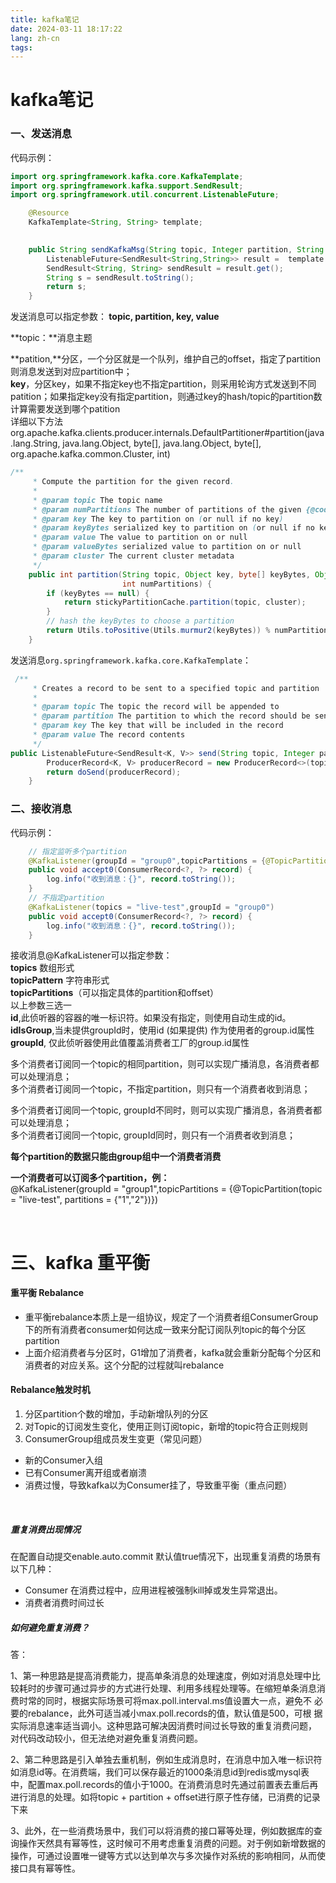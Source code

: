 ```yaml
---
title: kafka笔记
date: 2024-03-11 18:17:22
lang: zh-cn
tags: 
---
```


# kafka笔记

### 一、发送消息

代码示例：

```java
import org.springframework.kafka.core.KafkaTemplate;
import org.springframework.kafka.support.SendResult;
import org.springframework.util.concurrent.ListenableFuture;  

    @Resource
    KafkaTemplate<String, String> template;

  
    public String sendKafkaMsg(String topic, Integer partition, String key, String value) throws ExecutionException, InterruptedException {
        ListenableFuture<SendResult<String,String>> result =  template.send(topic, partition, System.currentTimeMillis(), key, value);
        SendResult<String, String> sendResult = result.get();
        String s = sendResult.toString();
        return s;
    }
```

发送消息可以指定参数：**​ topic,  partition,  key,  value**

**topic：**消息主题

**patition,**分区，一个分区就是一个队列，维护自己的offset，指定了partition则消息发送到对应partition中；  
**key**，分区key，如果不指定key也不指定partition，则采用轮询方式发送到不同patition；如果指定key没有指定partition，则通过key的hash/topic的partition数计算需要发送到哪个patition  
详细以下方法org.apache.kafka.clients.producer.internals.DefaultPartitioner#partition(java.lang.String, java.lang.Object, byte[], java.lang.Object, byte[], org.apache.kafka.common.Cluster, int)

```java
/**
     * Compute the partition for the given record.
     *
     * @param topic The topic name
     * @param numPartitions The number of partitions of the given {@code topic}
     * @param key The key to partition on (or null if no key)
     * @param keyBytes serialized key to partition on (or null if no key)
     * @param value The value to partition on or null
     * @param valueBytes serialized value to partition on or null
     * @param cluster The current cluster metadata
     */
    public int partition(String topic, Object key, byte[] keyBytes, Object value, byte[] valueBytes, Cluster cluster,
                         int numPartitions) {
        if (keyBytes == null) {
            return stickyPartitionCache.partition(topic, cluster);
        }
        // hash the keyBytes to choose a partition
        return Utils.toPositive(Utils.murmur2(keyBytes)) % numPartitions;
    }
```

发送消息`org.springframework.kafka.core.KafkaTemplate`​：

```java
 /**
     * Creates a record to be sent to a specified topic and partition
     *
     * @param topic The topic the record will be appended to
     * @param partition The partition to which the record should be sent
     * @param key The key that will be included in the record
     * @param value The record contents
     */
public ListenableFuture<SendResult<K, V>> send(String topic, Integer partition, K key, @Nullable V data) {
		ProducerRecord<K, V> producerRecord = new ProducerRecord<>(topic, partition, key, data);
		return doSend(producerRecord);
	}
```

### 二、接收消息

代码示例：

```java
    // 指定监听多个partition
    @KafkaListener(groupId = "group0",topicPartitions = {@TopicPartition(topic = "live-test", partitions = {"0","1"})})
    public void accept0(ConsumerRecord<?, ?> record) {
        log.info("收到消息：{}", record.toString());
    }
    // 不指定partition
    @KafkaListener(topics = "live-test",groupId = "group0")
    public void accept0(ConsumerRecord<?, ?> record) {
        log.info("收到消息：{}", record.toString());
    }
```

接收消息@KafkaListener可以指定参数：  
**topics** 数组形式  
**topicPattern**  字符串形式  
**topicPartitions**（可以指定具体的partition和offset）  
以上参数三选一  
**id**,此侦听器的容器的唯一标识符。如果没有指定，则使用自动生成的id。  
**idIsGroup**,当未提供groupId时，使用id (如果提供) 作为使用者的group.id属性  
**groupId**, 仅此侦听器使用此值覆盖消费者工厂的group.id属性

多个消费者订阅同一个topic的相同partition，则可以实现广播消息，各消费者都可以处理消息；  
多个消费者订阅同一个topic，不指定partition，则只有一个消费者收到消息；

多个消费者订阅同一个topic, groupId不同时，则可以实现广播消息，各消费者都可以处理消息；  
多个消费者订阅同一个topic, groupId同时，则只有一个消费者收到消息；

**每个partition的数据只能由group组中一个消费者消费**

**一个消费者可以订阅多个partition，例：**  
@KafkaListener(groupId = "group1",topicPartitions = {@TopicPartition(topic = "live-test", partitions = {"1","2"})})

‍

# 三、kafka 重平衡

#### 重平衡 Rebalance

* 重平衡rebalance本质上是一组协议，规定了一个消费者组ConsumerGroup下的所有消费者consumer如何达成一致来分配订阅队列topic的每个分区partition
* 上面介绍消费者与分区时，G1增加了消费者，kafka就会重新分配每个分区和消费者的对应关系。这个分配的过程就叫rebalance

#### Rebalance触发时机

1. 分区partition个数的增加，手动新增队列的分区
2. 对Topic的订阅发生变化，使用正则订阅topic，新增的topic符合正则规则
3. ConsumerGroup组成员发生变更（常见问题）

* 新的Consumer入组
* 已有Consumer离开组或者崩溃
* 消费过慢，导致kafka以为Consumer挂了，导致重平衡（重点问题）

‍

##### 重复消费出现情况

在配置自动提交enable.auto.commit 默认值true情况下，出现重复消费的场景有以下几种：

* Consumer 在消费过程中，应用进程被强制kill掉或发生异常退出。
* 消费者消费时间过长

##### 如何避免重复消费？

答：

1、第一种思路是提高消费能力，提高单条消息的处理速度，例如对消息处理中比 较耗时的步骤可通过异步的方式进行处理、利用多线程处理等。在缩短单条消息消费时常的同时，根据实际场景可将max.poll.interval.ms值设置大一点，避免不 必要的rebalance，此外可适当减小max.poll.records的值，默认值是500，可根 据实际消息速率适当调小。这种思路可解决因消费时间过长导致的重复消费问题， 对代码改动较小，但无法绝对避免重复消费问题。

2、第二种思路是引入单独去重机制，例如生成消息时，在消息中加入唯一标识符如消息id等。在消费端，我们可以保存最近的1000条消息id到redis或mysql表中，配置max.poll.records的值小于1000。在消费消息时先通过前置表去重后再进行消息的处理。如将topic + partition + offset进行原子性存储，已消费的记录下来

3、此外，在一些消费场景中，我们可以将消费的接口幂等处理，例如数据库的查 询操作天然具有幂等性，这时候可不用考虑重复消费的问题。对于例如新增数据的操作，可通过设置唯一键等方式以达到单次与多次操作对系统的影响相同，从而使接口具有幂等性。

‍
